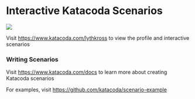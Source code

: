 # Interactive Katacoda Scenarios

[![](http://shields.katacoda.com/katacoda/lythkross/count.svg)](https://www.katacoda.com/lythkross "Get your profile on Katacoda.com")

Visit https://www.katacoda.com/lythkross to view the profile and interactive scenarios

### Writing Scenarios
Visit https://www.katacoda.com/docs to learn more about creating Katacoda scenarios

For examples, visit https://github.com/katacoda/scenario-example
